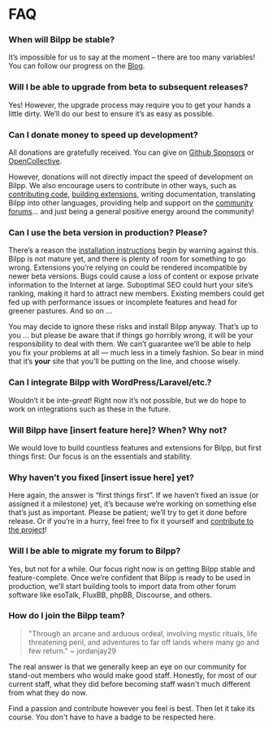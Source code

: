 # FAQ

### When will Bilpp be stable?

It’s impossible for us to say at the moment – there are too many variables! You can follow our progress on the [Blog](https://discuss.bilpp.com/t/blog).

### Will I be able to upgrade from beta to subsequent releases?

Yes! However, the upgrade process may require you to get your hands a little dirty. We’ll do our best to ensure it’s as easy as possible.

### Can I donate money to speed up development?

All donations are gratefully received. You can give on [Github Sponsors](https://github.com/sponsors/bilpp) or [OpenCollective](https://opencollective.com/bilpp).

However, donations will not directly impact the speed of development on Bilpp. We also encourage users to contribute in other ways, such as [contributing code](contributing.md), [building extensions](/extend/), writing documentation, translating Bilpp into other languages, providing help and support on the [community forums](https://discuss.bilpp.com/)... and just being a general positive energy around the community!

### Can I use the beta version in production? Please?

There’s a reason the [installation instructions](install.md) begin by warning against this. Bilpp is not mature yet, and there is plenty of room for something to go wrong. Extensions you’re relying on could be rendered incompatible by newer beta versions. Bugs could cause a loss of content or expose private information to the Internet at large. Suboptimal SEO could hurt your site’s ranking, making it hard to attract new members. Existing members could get fed up with performance issues or incomplete features and head for greener pastures. And so on …

You may decide to ignore these risks and install Bilpp anyway. That’s up to you … but please be aware that if things go horribly wrong, it will be your responsibility to deal with them. We can’t guarantee we’ll be able to help you fix your problems at all — much less in a timely fashion. So bear in mind that it’s **your** site that you’ll be putting on the line, and choose wisely.

### Can I integrate Bilpp with WordPress/Laravel/etc.?

Wouldn’t it be inte-_great_! Right now it’s not possible, but we do hope to work on integrations such as these in the future.

### Will Bilpp have [insert feature here]? When? Why not?

We would love to build countless features and extensions for Bilpp, but first things first: Our focus is on the essentials and stability.

### Why haven’t you fixed [insert issue here] yet?

Here again, the answer is “first things first”. If we haven’t fixed an issue (or assigned it a milestone) yet, it’s because we’re working on something else that’s just as important. Please be patient; we’ll try to get it done before release. Or if you’re in a hurry, feel free to fix it yourself and [contribute to the project](contributing.md)!

### Will I be able to migrate my forum to Bilpp?

Yes, but not for a while. Our focus right now is on getting Bilpp stable and feature-complete. Once we’re confident that Bilpp is ready to be used in production, we’ll start building tools to import data from other forum software like esoTalk, FluxBB, phpBB, Discourse, and others.

### How do I join the Bilpp team?

> "Through an arcane and arduous ordeal, involving mystic rituals, life threatening peril, and adventures to far off lands where many go and few return." ~ jordanjay29

The real answer is that we generally keep an eye on our community for stand-out members who would make good staff. Honestly, for most of our current staff, what they did before becoming staff wasn't much different from what they do now.

Find a passion and contribute however you feel is best. Then let it take its course. You don't have to have a badge to be respected here.

<!--
### Why does Bilpp use Composer? Why can't I just download a ZIP?
  https://github.com/bilpp/docs/issues/20
-->
